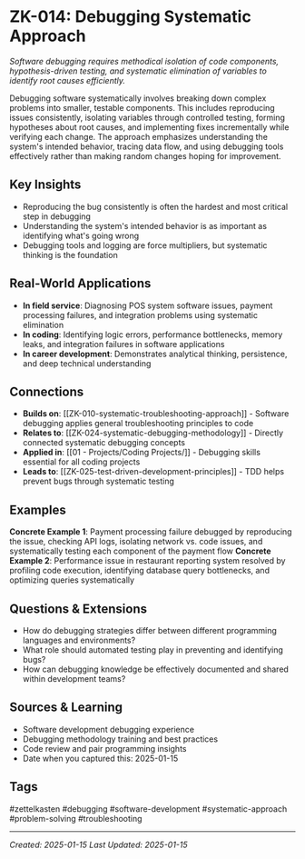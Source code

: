 # ZK-014: Debugging Systematic Approach

*Software debugging requires methodical isolation of code components, hypothesis-driven testing, and systematic elimination of variables to identify root causes efficiently.*

Debugging software systematically involves breaking down complex problems into smaller, testable components. This includes reproducing issues consistently, isolating variables through controlled testing, forming hypotheses about root causes, and implementing fixes incrementally while verifying each change. The approach emphasizes understanding the system's intended behavior, tracing data flow, and using debugging tools effectively rather than making random changes hoping for improvement.

## Key Insights
- Reproducing the bug consistently is often the hardest and most critical step in debugging
- Understanding the system's intended behavior is as important as identifying what's going wrong
- Debugging tools and logging are force multipliers, but systematic thinking is the foundation

## Real-World Applications
- **In field service**: Diagnosing POS system software issues, payment processing failures, and integration problems using systematic elimination
- **In coding**: Identifying logic errors, performance bottlenecks, memory leaks, and integration failures in software applications
- **In career development**: Demonstrates analytical thinking, persistence, and deep technical understanding

## Connections
- **Builds on**: [[ZK-010-systematic-troubleshooting-approach]] - Software debugging applies general troubleshooting principles to code
- **Relates to**: [[ZK-024-systematic-debugging-methodology]] - Directly connected systematic debugging concepts
- **Applied in**: [[01 - Projects/Coding Projects/]] - Debugging skills essential for all coding projects
- **Leads to**: [[ZK-025-test-driven-development-principles]] - TDD helps prevent bugs through systematic testing

## Examples
**Concrete Example 1**: Payment processing failure debugged by reproducing the issue, checking API logs, isolating network vs. code issues, and systematically testing each component of the payment flow
**Concrete Example 2**: Performance issue in restaurant reporting system resolved by profiling code execution, identifying database query bottlenecks, and optimizing queries systematically

## Questions & Extensions
- How do debugging strategies differ between different programming languages and environments?
- What role should automated testing play in preventing and identifying bugs?
- How can debugging knowledge be effectively documented and shared within development teams?

## Sources & Learning
- Software development debugging experience
- Debugging methodology training and best practices
- Code review and pair programming insights
- Date when you captured this: 2025-01-15

## Tags
#zettelkasten #debugging #software-development #systematic-approach #problem-solving #troubleshooting

---
*Created: 2025-01-15*
*Last Updated: 2025-01-15*